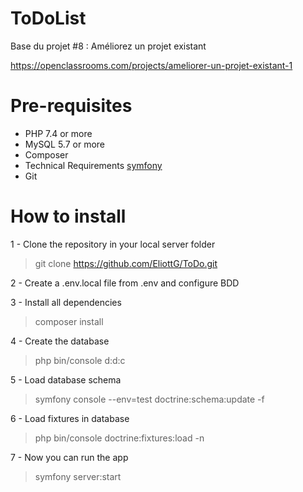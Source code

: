 ToDoList
========

Base du projet #8 : Améliorez un projet existant

https://openclassrooms.com/projects/ameliorer-un-projet-existant-1

# Pre-requisites
 - PHP 7.4 or more
 - MySQL 5.7 or more
 - Composer
 - Technical Requirements <a target="_blank" href="https://symfony.com/doc/current/setup.html#technical-requirements">symfony</a>
 - Git

# How to install

1 - Clone the repository in your local server folder
> git clone https://github.com/EliottG/ToDo.git

2 - Create a .env.local file from .env and configure BDD

3 - Install all dependencies
> composer install

4 - Create the database
> php bin/console d:d:c

5 - Load database schema
> symfony console  --env=test doctrine:schema:update -f

6 - Load fixtures in database
> php bin/console doctrine:fixtures:load -n

7 - Now you can run the app
> symfony server:start


